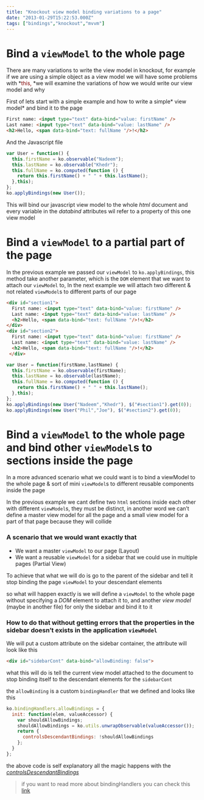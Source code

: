 ```yaml
---
title: "Knockout view model binding variations to a page"
date: "2013-01-29T15:22:53.000Z"
tags: ["bindings","knockout","mvvm"]
---
```


# Bind a `viewModel` to the whole page

There are many variations to write the view model in knockout, for example if we are using a simple object as a view model we will have some problems with *<span style="color:#800000;">this, </span>*we will examine the variations of how we would write our view model and why

First of lets start with a simple example and how to write a simple* view model* and bind it to the page

```html
First name: <input type="text" data-bind="value: firstName" />
Last name: <input type="text" data-bind="value: lastName" />
<h2>Hello, <span data-bind="text: fullName "/>!</h2>
```

And the Javascript file

```javascript
var User = function() {
  this.firstName = ko.observable("Nadeem");
  this.lastName = ko.observable("Khedr");
  this.fullName = ko.computed(function () {
    return this.firstName() + " " + this.lastName();
  },this);
};
ko.applyBindings(new User());
```

This will bind our javascript view model to the whole *html* document and every variable in the *databind* attributes wil refer to a property of this one view model

# Bind a `viewModel` to a partial part of the page

In the previous example we passed our `viewModel` to `ko.applyBindings`, this method take another parameter, which is the `DOM` element that we want to attach our `viewModel` to, In the next example we will attach two different & not related `viewModel`s to different parts of our page

```html
<div id="section1">
  First name: <input type="text" data-bind="value: firstName" />
  Last name: <input type="text" data-bind="value: lastName" />
  <h2>Hello, <span data-bind="text: fullName "/>!</h2>
</div>
<div id="section2">
  First name: <input type="text" data-bind="value: firstName" />
  Last name: <input type="text" data-bind="value: lastName" />
  <h2>Hello, <span data-bind="text: fullName "/>!</h2>
 </div>
```

```javascript
var User = function(firstName,lastName) {
  this.firstName = ko.observable(firstName);
  this.lastName = ko.observable(lastName);
  this.fullName = ko.computed(function () {
    return this.firstName() + " " + this.lastName();
  },this);
};
ko.applyBindings(new User("Nadeem","Khedr"), $("#section1").get(0));
ko.applyBindings(new User("Phil","Joe"), $("#section2").get(0));
```


# Bind a `viewModel` to the whole page and bind other `viewModel`s to sections inside the page

In a more advanced scenario what we could want is to bind a viewModel to the whole page & sort of mini `viewModel`s to different reusable components inside the page

In the previous example we cant define two `html` sections inside each other with different `viewModel`s, they must be distinct, in another word we can’t define a master view model for all the page and a small view model for a part of that page because they will collide

### A scenario that we would want exactly that

- We want a master `viewModel` to our page (Layout)
- We want a reusable `viewModel` for a sidebar that we could use in multiple pages (Partial View)

To achieve that what we will do is go to the parent of the sidebar and tell it stop binding the page `viewModel` to your descendant elements

so what will happen exactly is we will define a `viewModel` to the whole page without specifying a *DOM* element to attach it to, and another *view model* (maybe in another file) for only the sidebar and bind it to it

### How to do that without getting errors that the properties in the sidebar doesn’t exists in the application `viewModel`

We will put a custom attribute on the sidebar container, the attribute will look like this

```html
<div id="sidebarCont" data-bind="allowBinding: false">
```

what this will do is tell the current view model attached to the document to stop binding itself to the descendant elements for the `sidebarCont`

the `allowBinding` is a custom `bindingHandler` that we defined and looks like this

```javascript
ko.bindingHandlers.allowBindings = {
  init: function(elem, valueAccessor) {
    var shouldAllowBindings;
    shouldAllowBindings = ko.utils.unwrapObservable(valueAccessor());
    return {
      controlsDescendantBindings: !shouldAllowBindings
    };
  }
};
```

the above code is self explanatory all the magic happens with the *[controlsDescendantBindings](http://knockoutjs.com/documentation/custom-bindings-controlling-descendant-bindings.html)*

> if you want to read more about bindingHandlers you can check this [link](http://knockoutjs.com/documentation/custom-bindings.html)
